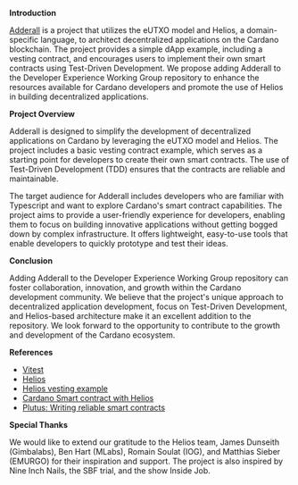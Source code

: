 **Introduction**

[Adderall](https://github.com/aleeusgr/potential-robot) is a project that utilizes the eUTXO model and Helios, a domain-specific language, to architect decentralized applications on the Cardano blockchain. The project provides a simple dApp example, including a vesting contract, and encourages users to implement their own smart contracts using Test-Driven Development. We propose adding Adderall to the Developer Experience Working Group repository to enhance the resources available for Cardano developers and promote the use of Helios in building decentralized applications.

**Project Overview**

Adderall is designed to simplify the development of decentralized applications on Cardano by leveraging the eUTXO model and Helios. The project includes a basic vesting contract example, which serves as a starting point for developers to create their own smart contracts. The use of Test-Driven Development (TDD) ensures that the contracts are reliable and maintainable.

The target audience for Adderall includes developers who are familiar with Typescript and want to explore Cardano's smart contract capabilities. The project aims to provide a user-friendly experience for developers, enabling them to focus on building innovative applications without getting bogged down by complex infrastructure. It offers lightweight, easy-to-use tools that enable developers to quickly prototype and test their ideas.

**Conclusion**

Adding Adderall to the Developer Experience Working Group repository can foster collaboration, innovation, and growth within the Cardano development community. We believe that the project's unique approach to decentralized application development, focus on Test-Driven Development, and Helios-based architecture make it an excellent addition to the repository. We look forward to the opportunity to contribute to the growth and development of the Cardano ecosystem.

**References**

* [Vitest](https://vitest.dev/)
* [Helios](https://github.com/Hyperion-BT/helios)
* [Helios vesting example](https://github.com/lley154/helios-examples/tree/main/vesting)
* [Cardano Smart contract with Helios](https://github.com/lley154/helios-examples/blob/main/docs/Cardano%20Smart%20Contracts%20with%20Helios.pdf)
* [Plutus: Writing reliable smart contracts](https://leanpub.com/plutus-smart-contracts)

**Special Thanks**

We would like to extend our gratitude to the Helios team, James Dunseith (Gimbalabs), Ben Hart (MLabs), Romain Soulat (IOG), and Matthias Sieber (EMURGO) for their inspiration and support. The project is also inspired by Nine Inch Nails, the SBF trial, and the show Inside Job.
